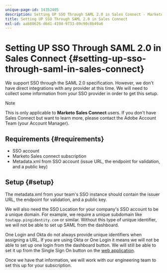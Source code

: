 ```yaml
---
unique-page-id: 14352405
description: Setting UP SSO Through SAML 2.0 in Sales Connect - Marketo Docs - Product Documentation
title: Setting UP SSO Through SAML 2.0 in Sales Connect
exl-id: aab80626-d6d1-4194-9733-09c90c0b49a6
---
```

# Setting UP SSO Through SAML 2.0 in Sales Connect {#setting-up-sso-through-saml-in-sales-connect}

We support SSO through the SAML 2.0 specification. However, we don't have direct integrations with any provider at this time. We will need to collect some information from your SSO provider in order to get this setup.

>[!NOTE]
>
>This is only applicable to **Marketo Sales Connect** users. If you don't have Sales Connect but want to learn more, please contact the Adobe Account Team (your Account Manager).

## Requirements {#requirements}

* SSO account
* Marketo Sales connect subscription
* Metadata.xml from SSO account (issue URL, the endpoint for validation, and a public key)

## Setup {#setup}

The metadata.xml from your team's SSO instance should contain the issuer URL, the endpoint for validation, and a public key.

We will also need the SSO Location for your company's SSO account to be a unique domain. For example, we require a unique subdomain like `toutapp.pingidentity.com` or similar. Without this type of unique identifier, we will not be able to set up SAML from the dashboard.

One Login and Okta do not always provide unique identifiers when assigning a URL. If you are using Okta or One Login it means we will not be able to set up one login from the dashboard button. We will still be able to set it up from the Single Sign On button on the [web application](https://toutapp.com/login).

Once we have that information, we will work with our engineering team to set this up for your subscription.

